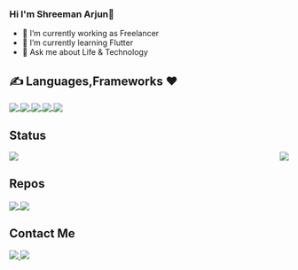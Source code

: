  
 ### Hi I'm Shreeman Arjun👋
 - 🔭 I’m currently working as Freelancer
- 🌱 I’m currently learning Flutter 
- 💬 Ask me about Life & Technology
 
 ## ✍️ Languages,Frameworks ❤️
 <p float="right">
  
 <a href="">
  <img align="center" src="https://img.shields.io/badge/Flutter-02569B?style=for-the-badge&logo=flutter&logoColor=white" />
  <img align="center" src="https://img.shields.io/badge/Dart-0175C2?style=for-the-badge&logo=dart&logoColor=white" />
  <img align="center" src="https://img.shields.io/badge/Kotlin-0095D5?&style=for-the-badge&logo=kotlin&logoColor=white"/>
  <img align="center" src="https://img.shields.io/badge/Java-ED8B00?style=for-the-badge&logo=java&logoColor=whitehttps://img.shields.io/badge/Java-ED8B00?style=for-the-badge&logo=java&logoColor=white"/>
    <img align="center" src="https://img.shields.io/badge/firebase-ffca28?style=for-the-badge&logo=firebase&logoColor=black" />
  
</a>
  
</p>
 
 
## Status 


<p float="left">
<a href="">
  <img align="center" src="https://github-readme-stats.vercel.app/api?username=shreemanarjun&show_icons=true&theme=radical" />
</a>
  
<a href="">
  <img align="right" src="https://github-readme-stats.vercel.app/api/top-langs/?username=shreemanarjun&langs_count=8&hide=javascript,html,css,C,C++,swift,php,cmake,Objective-C)" />
</a>
</p>


## Repos

<p float="left">
<a href="https://github.com/Shreemanarjun/fooduuser">
  <img align="center" src="https://github-readme-stats.vercel.app/api/pin/?username=shreemanarjun&repo=fooduuser" />
</a>
 
<a href="https://github.com/Shreemanarjun/whatsapp_clone">
  <img align="center" src="https://github-readme-stats.vercel.app/api/pin/?username=shreemanarjun&repo=whatsapp_clone" />
</a>

</p>



## Contact Me

<p float="left">
 <a href="https://www.linkedin.com/in/shreemanarjun/">
  <img align="bottom" src="https://img.shields.io/badge/LinkedIn-0077B5?style=for-the-badge&logo=linkedin&logoColor=white" />
</a>
  <a href="https://twitter.com/shreemanarjun/">
  <img align="bottom" src="https://img.shields.io/badge/Twitter-1DA1F2?style=for-the-badge&logo=twitter&logoColor=white" />
</a>
</p>






